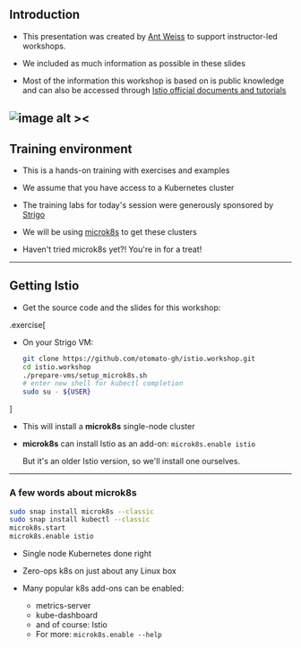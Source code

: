 ## Introduction

- This presentation was created by [Ant Weiss](https://twitter.com/antweiss) to support 
  instructor-led workshops.

- We included as much information as possible in these slides

- Most of the information this workshop is based on is public knowledge and can also be accessed through [Istio official documents and tutorials](https://istio.io/docs)

![image alt ><](images/istio.png)
---

## Training environment

- This is a hands-on training with exercises and examples

- We assume that you have access to a Kubernetes cluster

- The training labs for today's session were generously sponsored by [Strigo](https://strigo.io)
- We will be using [microk8s](https://microk8s.io) to get these clusters 

- Haven't tried microk8s yet?! You're in for a treat!

---

## Getting Istio

- Get the source code and the slides for this workshop:

.exercise[

- On your Strigo VM:

  ```bash
  git clone https://github.com/otomato-gh/istio.workshop.git 
  cd istio.workshop
  ./prepare-vms/setup_microk8s.sh
  # enter new shell for kubectl completion
  sudo su - ${USER}
  ```

]

- This will install a **microk8s**  single-node cluster 
- **microk8s** can install Istio as an add-on: `microk8s.enable istio`

  But it's an older Istio version, so we'll install one ourselves.

---

### A few words about microk8s

```bash
sudo snap install microk8s --classic                                    
sudo snap install kubectl --classic                                     
microk8s.start                                                          
microk8s.enable istio                                                   
```

- Single node Kubernetes done right

- Zero-ops k8s on just about any Linux box

- Many popular k8s add-ons can be enabled:
  - metrics-server
  - kube-dashboard
  - and of course: Istio
  - For more:  `microk8s.enable --help`

